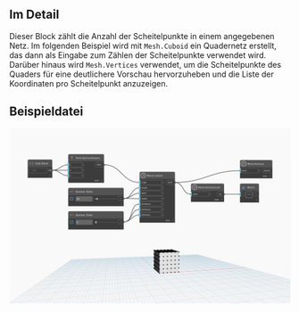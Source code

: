 ## Im Detail
Dieser Block zählt die Anzahl der Scheitelpunkte in einem angegebenen Netz. Im folgenden Beispiel wird mit `Mesh.Cuboid` ein Quadernetz erstellt, das dann als Eingabe zum Zählen der Scheitelpunkte verwendet wird. Darüber hinaus wird `Mesh.Vertices` verwendet, um die Scheitelpunkte des Quaders für eine deutlichere Vorschau hervorzuheben und die Liste der Koordinaten pro Scheitelpunkt anzuzeigen.

## Beispieldatei

![Example](./Autodesk.DesignScript.Geometry.Mesh.VertexCount_img.jpg)
